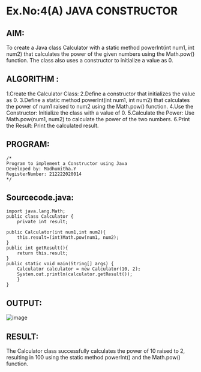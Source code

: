 # Ex.No:4(A)  JAVA CONSTRUCTOR
## AIM:
To create a Java class Calculator with a static method powerInt(int num1, int num2) that calculates the power of the given numbers using the Math.pow() function. The class also uses a constructor to initialize a value as 0.
## ALGORITHM :
1.Create the Calculator Class:
2.Define a constructor that initializes the value as 0.
3.Define a static method powerInt(int num1, int num2) that calculates the power of num1 raised to num2 using the Math.pow() function.
4.Use the Constructor: Initialize the class with a value of 0.
5.Calculate the Power: Use Math.pow(num1, num2) to calculate the power of the two numbers.
6.Print the Result: Print the calculated result.







## PROGRAM:
 ```
/*
Program to implement a Constructor using Java
Developed by: Madhumitha.Y
RegisterNumber: 212222020014 
*/
```

## Sourcecode.java:
```
import java.lang.Math;
public class Calculator {
    private int result;

public Calculator(int num1,int num2){
    this.result=(int)Math.pow(num1, num2);
}
public int getResult(){
    return this.result;
}
public static void main(String[] args) {
    Calculator calculator = new Calculator(10, 2);
    System.out.println(calculator.getResult());
	}
}
```








## OUTPUT:

![image](https://github.com/user-attachments/assets/e677c65a-5740-4531-8276-7c516d3bf980)




## RESULT:
The Calculator class successfully calculates the power of 10 raised to 2, resulting in 100 using the static method powerInt() and the Math.pow() function.


